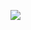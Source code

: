 <a href="https:/instagram.com/sminxxi" target="_blank"><img src="https://img.shields.io/badge/instagram-ff69b4?style=flat-square&logo=Instagram&logoColor=white"/></a>
